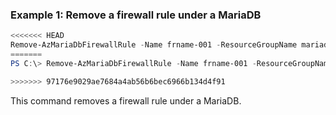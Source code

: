 ### Example 1: Remove a firewall rule under a MariaDB
```powershell
<<<<<<< HEAD
Remove-AzMariaDbFirewallRule -Name frname-001 -ResourceGroupName mariadb-test-qu5ov0 -ServerName mariadb-test-4rmtig
=======
PS C:\> Remove-AzMariaDbFirewallRule -Name frname-001 -ResourceGroupName mariadb-test-qu5ov0 -ServerName mariadb-test-4rmtig

>>>>>>> 97176e9029ae7684a4ab56b6bec6966b134d4f91
```

This command removes a firewall rule under a MariaDB.

